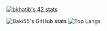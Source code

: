 [![bkhatib's 42 stats](https://badge.mediaplus.ma/darkblue/bkhatib?1337Badge=off&UM6P=off)](https://github.com/oakoudad/badge42)




![Baki55's GitHub stats](https://github-readme-stats.vercel.app/api?username=Baki55&count_private=true&theme=dark)
![Top Langs](https://github-readme-stats.vercel.app/api/top-langs/?username=Baki55&theme=dark&layout=compact)
